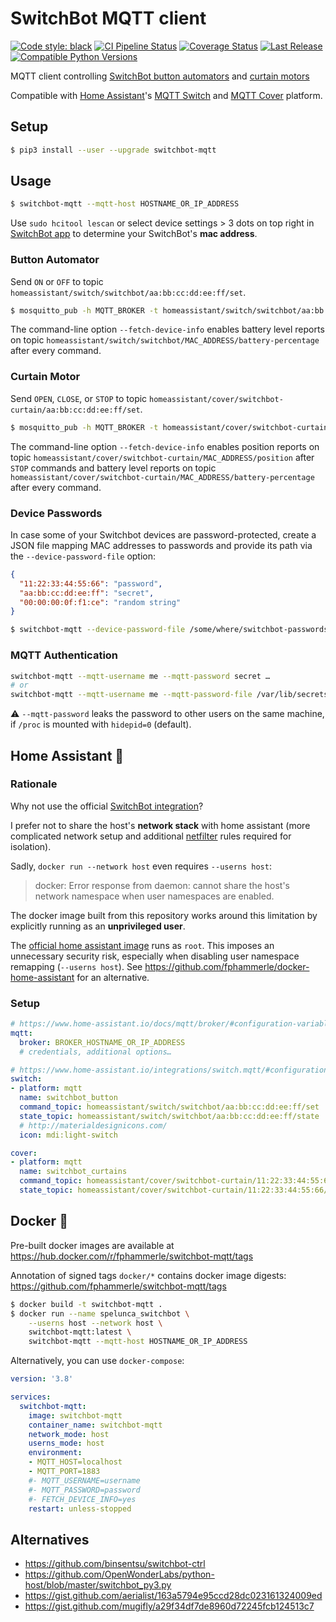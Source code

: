 # SwitchBot MQTT client

[![Code style: black](https://img.shields.io/badge/code%20style-black-000000.svg)](https://github.com/psf/black)
[![CI Pipeline Status](https://github.com/fphammerle/switchbot-mqtt/workflows/tests/badge.svg)](https://github.com/fphammerle/switchbot-mqtt/actions)
[![Coverage Status](https://coveralls.io/repos/github/fphammerle/switchbot-mqtt/badge.svg?branch=master)](https://coveralls.io/github/fphammerle/switchbot-mqtt?branch=master)
[![Last Release](https://img.shields.io/pypi/v/switchbot-mqtt.svg)](https://pypi.org/project/switchbot-mqtt/#history)
[![Compatible Python Versions](https://img.shields.io/pypi/pyversions/switchbot-mqtt.svg)](https://pypi.org/project/switchbot-mqtt/)

MQTT client controlling [SwitchBot button automators](https://www.switch-bot.com/bot)
and [curtain motors](https://www.switch-bot.com/products/switchbot-curtain)

Compatible with [Home Assistant](https://www.home-assistant.io/)'s
[MQTT Switch](https://www.home-assistant.io/integrations/switch.mqtt/)
and [MQTT Cover](https://www.home-assistant.io/integrations/cover.mqtt/) platform.

## Setup

```sh
$ pip3 install --user --upgrade switchbot-mqtt
```

## Usage

```sh
$ switchbot-mqtt --mqtt-host HOSTNAME_OR_IP_ADDRESS
```

Use `sudo hcitool lescan`
or select device settings > 3 dots on top right in
[SwitchBot app](https://play.google.com/store/apps/details?id=com.theswitchbot.switchbot)
to determine your SwitchBot's **mac address**.

### Button Automator

Send `ON` or `OFF` to topic `homeassistant/switch/switchbot/aa:bb:cc:dd:ee:ff/set`.

```sh
$ mosquitto_pub -h MQTT_BROKER -t homeassistant/switch/switchbot/aa:bb:cc:dd:ee:ff/set -m ON
```

The command-line option `--fetch-device-info` enables battery level reports on topic
`homeassistant/switch/switchbot/MAC_ADDRESS/battery-percentage` after every command.

### Curtain Motor

Send `OPEN`, `CLOSE`, or `STOP` to topic `homeassistant/cover/switchbot-curtain/aa:bb:cc:dd:ee:ff/set`.

```sh
$ mosquitto_pub -h MQTT_BROKER -t homeassistant/cover/switchbot-curtain/aa:bb:cc:dd:ee:ff/set -m CLOSE
```

The command-line option `--fetch-device-info` enables position reports on topic
`homeassistant/cover/switchbot-curtain/MAC_ADDRESS/position` after `STOP` commands
and battery level reports on topic `homeassistant/cover/switchbot-curtain/MAC_ADDRESS/battery-percentage`
after every command.

### Device Passwords

In case some of your Switchbot devices are password-protected,
create a JSON file mapping MAC addresses to passwords
and provide its path via the `--device-password-file` option:
```json
{
  "11:22:33:44:55:66": "password",
  "aa:bb:cc:dd:ee:ff": "secret",
  "00:00:00:0f:f1:ce": "random string"
}
```
```sh
$ switchbot-mqtt --device-password-file /some/where/switchbot-passwords.json …
```

### MQTT Authentication

```sh
switchbot-mqtt --mqtt-username me --mqtt-password secret …
# or
switchbot-mqtt --mqtt-username me --mqtt-password-file /var/lib/secrets/mqtt/password …
```

⚠️  `--mqtt-password` leaks the password to other users on the same machine,
if `/proc` is mounted with `hidepid=0` (default).

## Home Assistant 🏡

### Rationale

Why not use the official [SwitchBot integration](https://www.home-assistant.io/integrations/switchbot/)?

I prefer not to share the host's **network stack** with home assistant
(more complicated network setup
and additional [netfilter](https://en.wikipedia.org/wiki/Netfilter) rules required for isolation).

Sadly, `docker run --network host` even requires `--userns host`:
> docker: Error response from daemon: cannot share the host's network namespace when user namespaces are enabled.

The docker image built from this repository works around this limitation
by explicitly running as an **unprivileged user**.

The [official home assistant image](https://hub.docker.com/r/homeassistant/home-assistant)
runs as `root`.
This imposes an unnecessary security risk, especially when disabling user namespace remapping
(`--userns host`).
See https://github.com/fphammerle/docker-home-assistant for an alternative.

### Setup

```yaml
# https://www.home-assistant.io/docs/mqtt/broker/#configuration-variables
mqtt:
  broker: BROKER_HOSTNAME_OR_IP_ADDRESS
  # credentials, additional options…

# https://www.home-assistant.io/integrations/switch.mqtt/#configuration-variables
switch:
- platform: mqtt
  name: switchbot_button
  command_topic: homeassistant/switch/switchbot/aa:bb:cc:dd:ee:ff/set
  state_topic: homeassistant/switch/switchbot/aa:bb:cc:dd:ee:ff/state
  # http://materialdesignicons.com/
  icon: mdi:light-switch

cover:
- platform: mqtt
  name: switchbot_curtains
  command_topic: homeassistant/cover/switchbot-curtain/11:22:33:44:55:66/set
  state_topic: homeassistant/cover/switchbot-curtain/11:22:33:44:55:66/state
```

## Docker 🐳

Pre-built docker images are available at https://hub.docker.com/r/fphammerle/switchbot-mqtt/tags

Annotation of signed tags `docker/*` contains docker image digests: https://github.com/fphammerle/switchbot-mqtt/tags

```sh
$ docker build -t switchbot-mqtt .
$ docker run --name spelunca_switchbot \
    --userns host --network host \
    switchbot-mqtt:latest \
    switchbot-mqtt --mqtt-host HOSTNAME_OR_IP_ADDRESS
```

Alternatively, you can use `docker-compose`:
```yaml
version: '3.8'

services:
  switchbot-mqtt:
    image: switchbot-mqtt
    container_name: switchbot-mqtt
    network_mode: host
    userns_mode: host
    environment:
    - MQTT_HOST=localhost
    - MQTT_PORT=1883
    #- MQTT_USERNAME=username
    #- MQTT_PASSWORD=password
    #- FETCH_DEVICE_INFO=yes
    restart: unless-stopped
```

## Alternatives

* https://github.com/binsentsu/switchbot-ctrl
* https://github.com/OpenWonderLabs/python-host/blob/master/switchbot_py3.py
* https://gist.github.com/aerialist/163a5794e95ccd28dc023161324009ed
* https://gist.github.com/mugifly/a29f34df7de8960d72245fcb124513c7

